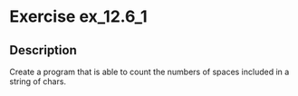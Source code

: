 # Exercise ex_12.6_1

## Description
Create a program that is able to count the numbers of spaces
included in a string of chars.
